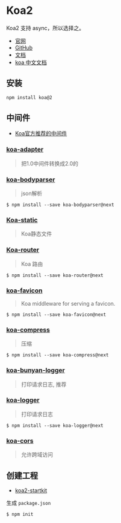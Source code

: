# Koa2

Koa2 支持 async，所以选择之。

* [官网](http://koajs.com/)
* [GitHub](https://github.com/koajs/koa/tree/v2.x)
* [文档](https://github.com/koajs/koa/tree/v2.x/docs)
* [koa 中文文档](https://github.com/guo-yu/koa-guide/tree/v2.x)

## 安装

```sh
npm install koa@2
```

## 中间件

* [Koa官方推荐的中间件](https://github.com/koajs/koa/wiki)

### [koa-adapter](https://github.com/th507/koa-adapter)

> 把1.0中间件转换成2.0的

### [koa-bodyparser](https://github.com/koajs/bodyparser/tree/next)

> json解析

```shell
$ npm install --save koa-bodyparser@next
```

### [Koa-static](https://github.com/koajs/static/tree/next)

> Koa静态文件

### [Koa-router](https://github.com/alexmingoia/koa-router)

> Koa 路由

```shell
$ npm install --save koa-router@next
```

### [koa-favicon](https://github.com/koajs/favicon/tree/v2.x)

> Koa middleware for serving a favicon.

```shell
$ npm install --save koa-favicon@next
```

### [koa-compress](https://github.com/koajs/compress/tree/v2.x)

> 压缩

```shell
$ npm install --save koa-compress@next
```

### [koa-bunyan-logger](https://github.com/koajs/bunyan-logger)

> 打印请求日志, 推荐

### [koa-logger](https://github.com/koajs/logger/tree/next)

> 打印请求日志

```shell
$ npm install --save koa-logger@next
```

### [koa-cors](https://github.com/evert0n/koa-cors)

> 允许跨域访问

## 创建工程

* [koa2-startkit](https://github.com/17koa/koa2-startkit)

生成 `package.json`

```shell
$ npm init
```
